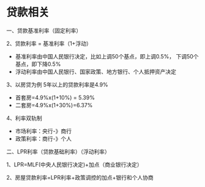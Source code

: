 # 贷款相关

一、贷款基准利率（固定利率）

2、贷款利率 = 基准利率（1+浮动）

- 基准利率由中国人民银行决定，比如上调50个基点，即上调0.5%， 下调50个基点，即下降0.5%
- 浮动利率由中国人民银行、国家政策、地方银行、个人抵押资产决定

3、以房贷为例 5年以上的贷款利率是4.9%

- 首套房=4.9%x(1+10%) = 5.39%
- 二套房=4.9%x(1+30%)=6.37%

4、利率双轨制

- 市场利率：央行-》商行
- 政策利率：商行-》个人

二、LPR利率（贷款基础利率）（浮动利率）

1、LPR=MLF(中央人民银行决定)+加点（商业银行决定）

2、房屋贷款利率=LPR利率+政策调控的加点+银行和个人协商